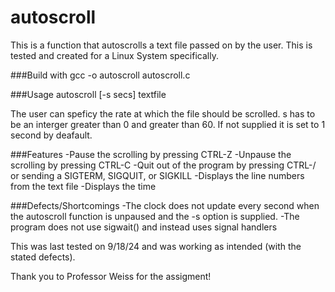 # autoscroll
This is a function that autoscrolls a text file passed on by the user. This is tested and created for a Linux System specifically.

###Build with
gcc -o autoscroll autoscroll.c

###Usage 
autoscroll [-s secs] textfile

The user can speficy the rate at which the file should be scrolled. s has to be an interger greater than 0 and greater than 60. If not supplied it is set to 1 second by deafault. 

###Features
-Pause the scrolling by pressing CTRL-Z
-Unpause the scrolling by pressing CTRL-C
-Quit out of the program by pressing CTRL-/ or sending a SIGTERM, SIGQUIT, or SIGKILL
-Displays the line numbers from the text file
-Displays the time

###Defects/Shortcomings
-The clock does not update every second when the autoscroll function is unpaused and the -s option is supplied.
-The program does not use sigwait() and instead uses signal handlers

This was last tested on 9/18/24 and was working as intended (with the stated defects).

Thank you to Professor Weiss for the assigment!
